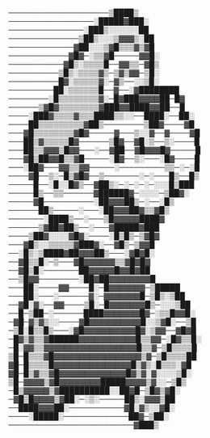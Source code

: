 ────────────────────▒████▒
─────────────────░█████▓███░
───────────────░███▒░░░░░░██
──────────────▒██▒░░░▒▓▓▓▒░██
─────────────▓██░░░▒▓█▒▒▒▓▒▓█
────────────▓█▓─░▒▒▓█─────▓▓█░
───────────▓█▒░▒▒▒▒█──▓▓▒▒─▓█▒
──────────▒█▒░▒▒▒▒▓▒─▒▓▒▓▓─▒█░
──────────█▓░▒▒▒▒▒▓░─▓▒──░░▒█░
─────────██░▒▒▒▒▒▒█──▓──░▓████████
────────░█▒▒▒▒▒▒▒▒▓░─█▓███▓▓▓▓██─█▓
──────▒▓█▓▒▒▒▒▒▒▒▒▓███▓▓████▓▓██──█
────░███▓▒▒▒▒▓▒▒▒████▒▒░░──████░──██░
────██▒▒▒▒▒▒▒▒▒▓██▒────────▒██▓────▓█
───▓█▒▒▒▒▒▒▒▒▓█▓─────▓───▒░░▓──▓────▓█
───██▒▓▒▒▒▒▒█▓──────▒█▓──▓█░▒──▒░────█
───██▒▒▓▓▓▒█▓▓───░──▓██──▓█▓▓▓█▓─────█
───▓█▒██▓▓█▒▒▓█─────░█▓──▒░───░█▓────█
───░██▓───▓▓▒▒▓▓─────░─────────▒▒─░─░█
────▓█──▒░─█▒▓█▓──▒───────░─░───█▒──█▒
─────█──░█░░█▓▒──▓██▒░─░─░─░─░░░█▒███
─────█▒──▒▒──────▓██████▓─░░░░─▒██▓░
─────▓█──────────░██▓▓▓██▒─░──░█▒
──────██▒─────░───░██▓▓▓██▓▒▒▓█▒
───────░████▒──░───▒█▓▓▓▓▓████▓
──────▒▓██▓██▒──░───▓█████▓███
────▒██▓░░░░▓█▓░────░█▒█▒─▒▓█▓
───▓█▒░░▒▒▒▒▒▓███▓░──▓█▒─▒▓▓█
──░█▒░▒████▓██▓▓▓██▒───░▓█▓█░
──▓█▒▒█░─▒───▓█▓▓▓▓▓▓▒▒▓█▓█▓
──▓█▒█░───────██▓▓▓▓▓█▓▓█▓██
──▒█▓▓────────░██▓██▓▓▓▓▓▓▓▓█
───██░────▓▓────█░─█▓▓▓▓▓▓▓─▒█████
───██░───░──────▓░─▓▓▓▓▓▓▓█─▒█▒░▒██
──▓█░▓░──▓▓────▒█░─█▓▓▓▓▓▓▓█▒─░░░▒██
──█─▒██─░──────████▓▓▓▓▓▓▓█▓─░▒▒█▓▓█░
─▓█─▓▒▓▒░░────▓█▓▓▓▓▓▓▓▓▓▓█░░▒▓█░──▒█
─▒█░█▒▒█▒───░▓█▓▓▓▓▓▓▓▓▓▓█▓░▒▓▓──▓█▓█
─█▓▒▓▒▒▓██████▓▓▓▓▓▓▓▓▓▓▓█▒▒▓▓─░█▓▒▒█░
─█░▓▓▒▒▓▓▓▓▓▓▓▓▓▓▓▓▓▓▓▓▓▓█▒▒▓─▒█▒▒▒▒█
▒█─█▒▒▒▓█▓▓▓▓▓▓▓▓▓▓▓▓▓▓▓▓▓▒▓─▒█▒▒▒▒██
▓█─█▒▒▒▒█▓▓▓▓▓▓▓▓▓▓▓▓▓▓▓█▒▓▒░█▒▒▒░▓█
▓█─█▒▓▒▒▓█▓▓▓▓▓▓▓▓▓▓▓▓▓█▓▒▓░▓░░░░▒█░
▒█─▓▓▓▓▒▓█▓▓▓▓▓▓▓▓█████▓▓▓▓▒▓░░─▒█▒
─█▒▓▓▓▓▓▒▓██████████░░██▓█─▒█▓▒▓█░
─▓█▒█▓▓▓▓▒▓██░─░▒░─────██▒░▓▓▓▒██
──████▓▓▓██░───────────▓█░▓▒░░▓█░
────░█████░─────────────██▓─▒██░
─────────────────────────▓███▒